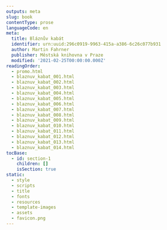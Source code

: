 ```yaml
---
outputs: meta
slug: book
contentType: prose
languageCode: en
meta:
  title: Bláznův kabát
  identifier: urn:uuid:296c0919-9963-415a-a386-6c26c077b931
  author: Martin Fahrner
  publisher: Městská knihovna v Praze
  modified: '2021-02-25T00:00:00.000Z'
readingOrder:
  - promo.html
  - blaznuv_kabat_001.html
  - blaznuv_kabat_002.html
  - blaznuv_kabat_003.html
  - blaznuv_kabat_004.html
  - blaznuv_kabat_005.html
  - blaznuv_kabat_006.html
  - blaznuv_kabat_007.html
  - blaznuv_kabat_008.html
  - blaznuv_kabat_009.html
  - blaznuv_kabat_010.html
  - blaznuv_kabat_011.html
  - blaznuv_kabat_012.html
  - blaznuv_kabat_013.html
  - blaznuv_kabat_014.html
tocBase:
  - id: section-1
    children: []
    isSection: true
static:
  - style
  - scripts
  - title
  - fonts
  - resources
  - template-images
  - assets
  - favicon.png
---
```

